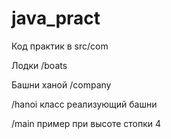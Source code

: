 # java_pract
Код практик в src/com 

Лодки /boats 

Башни ханой /company 

  /hanoi класс реализующий башни 

  /main пример при высоте стопки 4 

